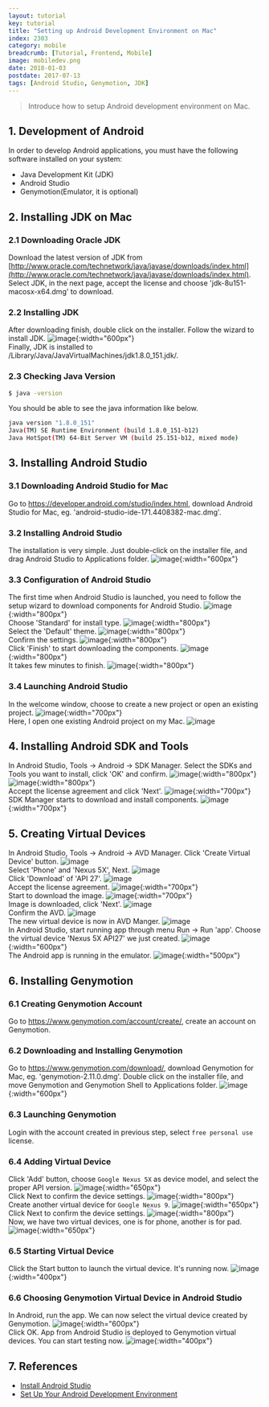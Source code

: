 ```yaml
---
layout: tutorial
key: tutorial
title: "Setting up Android Development Environment on Mac"
index: 2303
category: mobile
breadcrumb: [Tutorial, Frontend, Mobile]
image: mobiledev.png
date: 2018-01-03
postdate: 2017-07-13
tags: [Android Studio, Genymotion, JDK]
---
```


> Introduce how to setup Android development environment on Mac.

## 1. Development of Android
In order to develop Android applications, you must have the following software installed on your system:
* Java Development Kit (JDK)
* Android Studio
* Genymotion(Emulator, it is optional)

## 2. Installing JDK on Mac
### 2.1 Downloading Oracle JDK
Download the latest version of JDK from [http://www.oracle.com/technetwork/java/javase/downloads/index.html](http://www.oracle.com/technetwork/java/javase/downloads/index.html). Select JDK, in the next page, accept the license and choose 'jdk-8u151-macosx-x64.dmg' to download.
### 2.2 Installing JDK
After downloading finish, double click on the installer. Follow the wizard to install JDK.
![image](/public/images/frontend/603/jdkinstall.png){:width="600px"}  
Finally, JDK is installed to /Library/Java/JavaVirtualMachines/jdk1.8.0_151.jdk/.
### 2.3 Checking Java Version
```sh
$ java -version
```
You should be able to see the java information like below.
```sh
java version "1.8.0_151"
Java(TM) SE Runtime Environment (build 1.8.0_151-b12)
Java HotSpot(TM) 64-Bit Server VM (build 25.151-b12, mixed mode)
```

## 3. Installing Android Studio
### 3.1 Downloading Android Studio for Mac
Go to https://developer.android.com/studio/index.html, download Android Studio for Mac, eg. 'android-studio-ide-171.4408382-mac.dmg'.
### 3.2 Installing Android Studio
The installation is very simple. Just double-click on the installer file, and drag Android Studio to Applications folder.
![image](/public/images/frontend/603/androidstudioinstall.png){:width="600px"}  
### 3.3 Configuration of Android Studio
The first time when Android Studio is launched, you need to follow the setup wizard to download components for Android Studio.
![image](/public/images/frontend/603/setupwizard.png){:width="800px"}  
Choose 'Standard' for install type.
![image](/public/images/frontend/603/setupinstalltype.png){:width="800px"}  
Select the 'Default' theme.
![image](/public/images/frontend/603/setuptheme.png){:width="800px"}  
Confirm the settings.
![image](/public/images/frontend/603/setupverify.png){:width="800px"}  
Click 'Finish' to start downloading the components.
![image](/public/images/frontend/603/setupdownload.png){:width="800px"}  
It takes few minutes to finish.
![image](/public/images/frontend/603/setupfinish.png){:width="800px"}  
### 3.4 Launching Android Studio
In the welcome window, choose to create a new project or open an existing project.
![image](/public/images/frontend/603/androidstudiolaunch.png){:width="700px"}  
Here, I open one existing Android project on my Mac.
![image](/public/images/frontend/603/androidstudioide.png)
## 4. Installing Android SDK and Tools
In Android Studio, Tools -> Android -> SDK Manager. Select the SDKs and Tools you want to install, click 'OK' and confirm.
![image](/public/images/frontend/603/sdkmanager.png){:width="800px"}  
![image](/public/images/frontend/603/sdktools.png){:width="800px"}  
Accept the license agreement and click 'Next'.
![image](/public/images/frontend/603/sdklicense.png){:width="700px"}  
SDK Manager starts to download and install components.
![image](/public/images/frontend/603/sdkinstalling.png){:width="700px"}  

## 5. Creating Virtual Devices
In Android Studio, Tools -> Android -> AVD Manager. Click 'Create Virtual Device' button.
![image](/public/images/frontend/603/avdmanager.png)  
Select 'Phone' and 'Nexus 5X', Next.
![image](/public/images/frontend/603/avdhardware.png)  
Click 'Download' of 'API 27'.
![image](/public/images/frontend/603/avdimage.png)  
Accept the license agreement.
![image](/public/images/frontend/603/avdlicense.png){:width="700px"}  
Start to download the image.
![image](/public/images/frontend/603/avddownloading.png){:width="700px"}  
Image is downloaded, click 'Next'.
![image](/public/images/frontend/603/avdimagedownloaded.png)  
Confirm the AVD.
![image](/public/images/frontend/603/avdfinish.png)  
The new virtual device is now in AVD Manger.
![image](/public/images/frontend/603/avdmanagernewdevice.png)  
In Android Studio, start running app through menu Run -> Run 'app'. Choose the virtual device 'Nexus 5X API27' we just created.
![image](/public/images/frontend/603/avdrun.png){:width="600px"}  
The Android app is running in the emulator.
![image](/public/images/frontend/603/avdemulator.png){:width="500px"}  

## 6. Installing Genymotion
### 6.1 Creating Genymotion Account
Go to https://www.genymotion.com/account/create/, create an account on Genymotion.
### 6.2 Downloading and Installing Genymotion
Go to https://www.genymotion.com/download/, download Genymotion for Mac, eg. 'genymotion-2.11.0.dmg'. Double click on the installer file, and move Genymotion and Genymotion Shell to Applications folder.
![image](/public/images/frontend/603/genymotioninstall.png){:width="600px"}  
### 6.3 Launching Genymotion
Login with the account created in previous step, select `free personal use` license.
### 6.4 Adding Virtual Device
Click 'Add' button, choose `Google Nexus 5X` as device model, and select the proper API version.
![image](/public/images/frontend/603/genymotionnexus5x.png){:width="650px"}  
Click Next to confirm the device settings.
![image](/public/images/frontend/603/genymotionconfirm.png){:width="800px"}  
Create another virtual device for `Google Nexus 9`.
![image](/public/images/frontend/603/genymotionnexus9.png){:width="650px"}  
Click Next to confirm the device settings.
![image](/public/images/frontend/603/genymotionconfirm2.png){:width="800px"}  
Now, we have two virtual devices, one is for phone, another is for pad.
![image](/public/images/frontend/603/genymotiondevices.png){:width="650px"}  
### 6.5 Starting Virtual Device
Click the Start button to launch the virtual device. It's running now.
![image](/public/images/frontend/603/genymotionrunning.png){:width="400px"}  
### 6.6 Choosing Genymotion Virtual Device in Android Studio
In Android, run the app. We can now select the virtual device created by Genymotion.
![image](/public/images/frontend/603/genymotionemulator.png){:width="600px"}  
Click OK. App from Android Studio is deployed to Genymotion virtual devices. You can start testing now.
![image](/public/images/frontend/603/genymotionapp.png){:width="400px"}  

## 7. References
* [Install Android Studio](https://developer.android.com/studio/install.html)
* [Set Up Your Android Development Environment](https://trailhead.salesforce.com/en/projects/mobilesdk_setup_dev_tools/steps/mobilesdk_setup_android)
